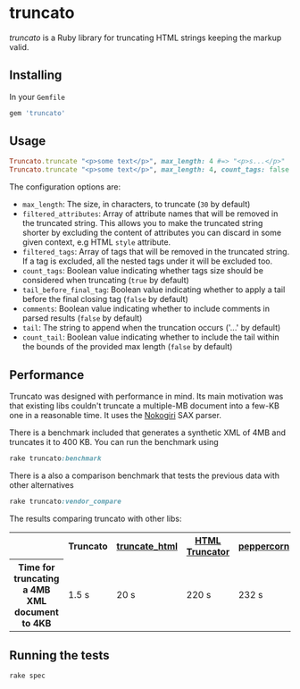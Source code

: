 # truncato

*truncato* is a Ruby library for truncating HTML strings keeping the markup valid.

## Installing

In your `Gemfile`

```ruby
gem 'truncato'
```

## Usage

```ruby
Truncato.truncate "<p>some text</p>", max_length: 4 #=> "<p>s...</p>"
Truncato.truncate "<p>some text</p>", max_length: 4, count_tags: false #=> "<p>some...</p>"
```

The configuration options are:

* `max_length`: The size, in characters, to truncate (`30` by default)
* `filtered_attributes`: Array of attribute names that will be removed in the truncated string. This allows you to make the truncated string shorter by excluding the content of attributes you can discard in some given context, e.g HTML `style` attribute.
* `filtered_tags`: Array of tags that will be removed in the truncated string. If a tag is excluded, all the nested tags under it will be excluded too.
* `count_tags`: Boolean value indicating whether tags size should be considered when truncating (`true` by default)
* `tail_before_final_tag`: Boolean value indicating whether to apply a tail before the final closing tag (`false` by default)
* `comments`: Boolean value indicating whether to include comments in parsed results (`false` by default)
* `tail`: The string to append when the truncation occurs ('...' by default)
* `count_tail`: Boolean value indicating whether to include the tail within the bounds of the provided max length (`false` by default)

## Performance

Truncato was designed with performance in mind. Its main motivation was that existing libs couldn't truncate a multiple-MB document into a few-KB one in a reasonable time. It uses the [Nokogiri](http://nokogiri.org/) SAX parser.

There is a benchmark included that generates a synthetic XML of 4MB and truncates it to 400 KB. You can run the benchmark using

```ruby
rake truncato:benchmark
```

There is a also a comparison benchmark that tests the previous data with other alternatives

```ruby
rake truncato:vendor_compare
```

The results comparing truncato with other libs:

<table>
  <tr>
    <th></th>
    <th>Truncato</th>
    <th><a href="https://github.com/ianwhite/truncate_html">truncate_html</a></th>
    <th><a href="https://github.com/nono/HTML-Truncator">HTML Truncator</a></th>
    <th><a href="https://github.com/wadewest/peppercorn">peppercorn</a></th>
  </tr>
  <tr>
    <th>Time for truncating a 4MB XML document to 4KB</th>
    <td>1.5 s</td>
    <td>20 s</td>
    <td>220 s</td>
    <td>232 s</td>
  </tr>
</table>

## Running the tests

```ruby
rake spec
```
